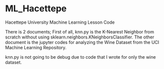 # ML_Hacettepe
Hacettepe University Machine Learning Lesson Code

There is 2 documents;
First of all, knn.py is the K-Nearest Neighbor from scratch without using sklearn.neighbors.KNeighborsClassifier.
The other document is the jupyter codes for analyzing the Wine Dataset from the UCI Machine Learning Repository.

knn.py is not going to be debug due to code that I wrote for only the wine dataset.
